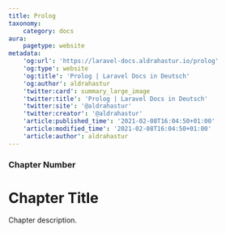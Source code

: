 ```yaml
---
title: Prolog
taxonomy:
    category: docs
aura:
    pagetype: website
metadata:
    'og:url': 'https://laravel-docs.aldrahastur.io/prolog'
    'og:type': website
    'og:title': 'Prolog | Laravel Docs in Deutsch'
    'og:author': aldrahastur
    'twitter:card': summary_large_image
    'twitter:title': 'Prolog | Laravel Docs in Deutsch'
    'twitter:site': '@aldrahastur'
    'twitter:creator': '@aldrahastur'
    'article:published_time': '2021-02-08T16:04:50+01:00'
    'article:modified_time': '2021-02-08T16:04:50+01:00'
    'article:author': aldrahastur
---
```


### Chapter Number

# Chapter Title

Chapter description.